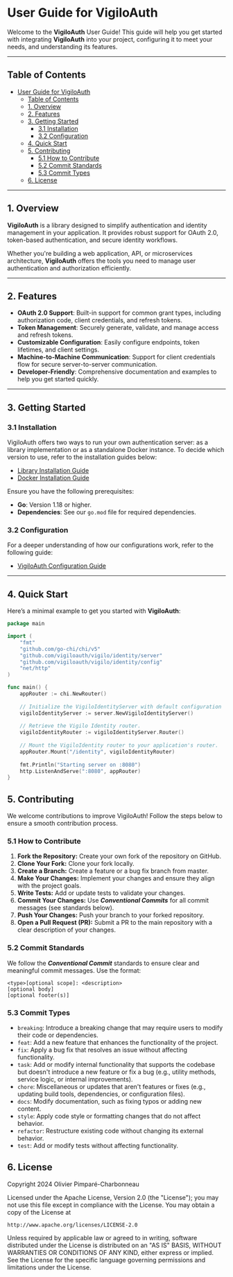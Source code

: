 # User Guide for VigiloAuth

Welcome to the **VigiloAuth** User Guide! This guide will help you get started with integrating **VigiloAuth** into your project, configuring it to meet your needs, and understanding its features.

---

## Table of Contents
- [User Guide for VigiloAuth](#user-guide-for-vigiloauth)
	- [Table of Contents](#table-of-contents)
	- [1. Overview](#1-overview)
	- [2. Features](#2-features)
	- [3. Getting Started](#3-getting-started)
		- [3.1 Installation](#31-installation)
		- [3.2 Configuration](#32-configuration)
	- [4. Quick Start](#4-quick-start)
	- [5. Contributing](#5-contributing)
		- [5.1 How to Contribute](#51-how-to-contribute)
		- [5.2 Commit Standards](#52-commit-standards)
		- [5.3 Commit Types](#53-commit-types)
	- [6. License](#6-license)

---

## 1. Overview

**VigiloAuth** is a library designed to simplify authentication and identity management in your application. It provides robust support for OAuth 2.0, token-based authentication, and secure identity workflows.

Whether you're building a web application, API, or microservices architecture, **VigiloAuth** offers the tools you need to manage user authentication and authorization efficiently.

---

## 2. Features

- **OAuth 2.0 Support**: Built-in support for common grant types, including authorization code, client credentials, and refresh tokens.
- **Token Management**: Securely generate, validate, and manage access and refresh tokens.
- **Customizable Configuration**: Easily configure endpoints, token lifetimes, and client settings.
- **Machine-to-Machine Communication**: Support for client credentials flow for secure server-to-server communication.
- **Developer-Friendly**: Comprehensive documentation and examples to help you get started quickly.

---

## 3. Getting Started

### 3.1 Installation
VigiloAuth offers two ways to run your own authentication server: as a library implementation or as a standalone Docker instance. To decide which version to use, refer to the installation guides below:
- [Library Installation Guide](./configuration/library.md)
- [Docker Installation Guide](./configuration/docker.md)

Ensure you have the following prerequisites:

- **Go**: Version 1.18 or higher.
- **Dependencies**: See our `go.mod` file for required dependencies.

### 3.2 Configuration
For a deeper understanding of how our configurations work, refer to the following guide:
- [VigiloAuth Configuration Guide](./configuration/configuration_guide.md)

---

## 4. Quick Start

Here’s a minimal example to get you started with **VigiloAuth**:

```go
package main

import (
	"fmt"
	"github.com/go-chi/chi/v5"
	"github.com/vigiloauth/vigilo/identity/server"
	"github.com/vigiloauth/vigilo/identity/config"
	"net/http"
)

func main() {
	appRouter := chi.NewRouter() 
	
    // Initialize the VigiloIdentityServer with default configuration
	vigiloIdentityServer := server.NewVigiloIdentityServer()
	
	// Retrieve the Vigilo Identity router.
	vigiloIdentityRouter := vigiloIdentityServer.Router()
	
	// Mount the VigiloIdentity router to your application's router.
	appRouter.Mount("/identity", vigiloIdentityRouter)
	
	fmt.Println("Starting server on :8080")
	http.ListenAndServe(":8080", appRouter)
}
```

## 5. Contributing
We welcome contributions to improve VigiloAuth! Follow the steps below to ensure a smooth contribution process.

### 5.1 How to Contribute
1. **Fork the Repository:** Create your own fork of the repository on GitHub.
2. **Clone Your Fork:** Clone your fork locally.
3. **Create a Branch:** Create a feature or a bug fix branch from master.
4. **Make Your Changes:** Implement your changes and ensure they align with the project goals.
5. **Write Tests:** Add or update tests to validate your changes.
6. **Commit Your Changes:** Use **_Conventional Commits_** for all commit messages (see standards below).
7. **Push Your Changes:** Push your branch to your forked repository.
8. **Open a Pull Request (PR):** Submit a PR to the main repository with a clear description of your changes.

### 5.2 Commit Standards
We follow the **_Conventional Commit_** standards to ensure clear and meaningful commit messages. Use the format:
```azure
<type>[optional scope]: <description>
[optional body]
[optional footer(s)]
```
### 5.3 Commit Types
- `breaking`: Introduce a breaking change that may require users to modify their code or dependencies.
- `feat`: Add a new feature that enhances the functionality of the project.
- `fix`: Apply a bug fix that resolves an issue without affecting functionality. 
- `task`: Add or modify internal functionality that supports the codebase but doesn't introduce a new feature or fix a bug (e.g., utility methods, service logic, or internal improvements).
- `chore`: Miscellaneous or updates that aren't features or fixes (e.g., updating build tools, dependencies, or configuration files).
- `docs`: Modify documentation, such as fixing typos or adding new content. 
- `style`: Apply code style or formatting changes that do not affect behavior.
- `refactor`: Restructure existing code without changing its external behavior. 
- `test`: Add or modify tests without affecting functionality. 

## 6. License
Copyright 2024 Olivier Pimparé-Charbonneau

Licensed under the Apache License, Version 2.0 (the "License");
you may not use this file except in compliance with the License.
You may obtain a copy of the License at

    http://www.apache.org/licenses/LICENSE-2.0

Unless required by applicable law or agreed to in writing, software distributed under the License is distributed on an "AS IS" BASIS,
WITHOUT WARRANTIES OR CONDITIONS OF ANY KIND, either express or implied.
See the License for the specific language governing permissions and limitations under the License.